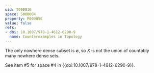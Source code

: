 ```yaml
---
uid: T000016
space: S000004
property: P000056
value: false
refs:
- doi: 10.1007/978-1-4612-6290-9
  name: Counterexamples in Topology
---
```


The only nowhere dense subset is $\emptyset$, so $X$ is not the union
of countably many nowhere dense sets.

See item #5 for space #4 in {{doi:10.1007/978-1-4612-6290-9}}.
